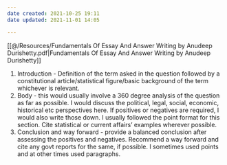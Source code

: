 ```yaml
---
date created: 2021-10-25 19:11
date updated: 2021-11-01 14:05

---
```


[[@/Resources/Fundamentals Of Essay And Answer Writing by Anudeep Durishetty.pdf|Fundamentals Of Essay And Answer Writing by Anudeep Durishetty]]

1. Introduction - Definition of the term asked in the question followed by a constitutional article/statistical figure/basic background of the term whichever is relevant.
2. Body - this would usually involve a 360 degree analysis of the question as far as possible. I would discuss the political, legal, social, economic, historical etc perspectives here. If positives or negatives are required, I would also write those down. I usually followed the point format for this section. Cite statistical or current affairs’ examples wherever possible.
3. Conclusion and way forward - provide a balanced conclusion after assessing the positives and negatives. Recommend a way forward and cite any govt reports for the same, if possible. I sometimes used points and at other times used paragraphs.
